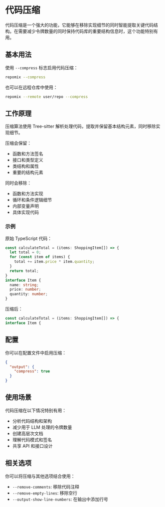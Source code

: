 # 代码压缩

代码压缩是一个强大的功能，它能够在移除实现细节的同时智能提取关键代码结构。在需要减少令牌数量的同时保持代码库的重要结构信息时，这个功能特别有用。

## 基本用法

使用 `--compress` 标志启用代码压缩：

```bash
repomix --compress
```

也可以在远程仓库中使用：

```bash
repomix --remote user/repo --compress
```

## 工作原理

压缩算法使用 Tree-sitter 解析处理代码，提取并保留基本结构元素，同时移除实现细节。

压缩会保留：
- 函数和方法签名
- 接口和类型定义
- 类结构和属性
- 重要的结构元素

同时会移除：
- 函数和方法实现
- 循环和条件逻辑细节
- 内部变量声明
- 具体实现代码

### 示例

原始 TypeScript 代码：

```typescript
const calculateTotal = (items: ShoppingItem[]) => {
  let total = 0;
  for (const item of items) {
    total += item.price * item.quantity;
  }
  return total;
}
interface Item {
  name: string;
  price: number;
  quantity: number;
}
```

压缩后：

```typescript
const calculateTotal = (items: ShoppingItem[]) => {
interface Item {
```

## 配置

你可以在配置文件中启用压缩：

```json
{
  "output": {
    "compress": true
  }
}
```

## 使用场景

代码压缩在以下情况特别有用：
- 分析代码结构和架构
- 减少用于 LLM 处理的令牌数量
- 创建高层次文档
- 理解代码模式和签名
- 共享 API 和接口设计

## 相关选项

你可以将压缩与其他选项结合使用：
- `--remove-comments`: 移除代码注释
- `--remove-empty-lines`: 移除空行
- `--output-show-line-numbers`: 在输出中添加行号